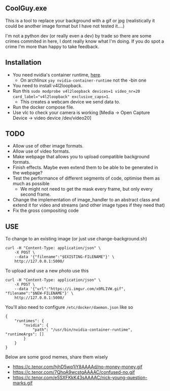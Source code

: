 CoolGuy.exe
-----------

This is a tool to replace your background with a gif or jpg (realistically it could be another image format but I have not tested it....)

I'm not a python dev (or really even a dev) by trade so there are some crimes commited in here, I dont really know what I'm doing.
If you do spot a crime I'm more than happy to take feedback.

Installation
------------

- You need nvidia's container runtime, [here](https://docs.nvidia.com/datacenter/cloud-native/container-toolkit/install-guide.html).
  - On archlinux ```yay nvidia-container-runtime``` not the -bin one  
- You need to install v4l2loopback. 
- Run this ```sudo modprobe v4l2loopback devices=1 video_nr=20 card_label="v4l2loopback" exclusive_caps=1```. 
  - This creates a webcam device we send data to.
- Run the docker compose file.
- Use vlc to check your camera is working [Media -> Open Capture Device -> video device /dev/video20]

TODO
----

- Allow use of other image formats.
- Allow use of video formats.
- Make webpage that allows you to upload compatible background formats.
- Finish effects. Maybe even extend them to be able to be generated in the webpage?
- Test the performance of different segments of code, optimise them as much as possible
  - We might not need to get the mask every frame, but only every second frame.
- Change the implementation of image_handler to an abstract class and extend it for video and streams (and other image types if they need that)
- Fix the gross compositing code

USE
------
To change to an existing image (or just use change-background.sh)

```
curl -H "Content-Type: application/json" \
    -X POST \
    --data '{"filename":"$EXISTING-FILENAME"}' \
    http://127.0.0.1:5000/
```

To upload and use a new photo use this

```
curl -H "Content-Type: application/json" \
    -X POST \
    --data '{"url":"https://i.imgur.com/x0RLIVW.gif", "filename":"$NEW-FILENAME"}' \
    http://127.0.0.1:5000/
```

You'll also need to configure ```/etc/docker/daemon.json``` like so
```
{
    "runtimes": {
        "nvidia": {
            "path": "/usr/bin/nvidia-container-runtime",  "runtimeArgs": []
        }
    }
}
```


Below are some good memes, share them wisely
- https://c.tenor.com/hjhD5wq1jY8AAAAd/no-money-money.gif
- https://c.tenor.com/7QhoA9wcstgAAAAC/confused-no.gif
- https://c.tenor.com/e5SXFKkK43sAAAAC/nick-young-question-marks.gif
